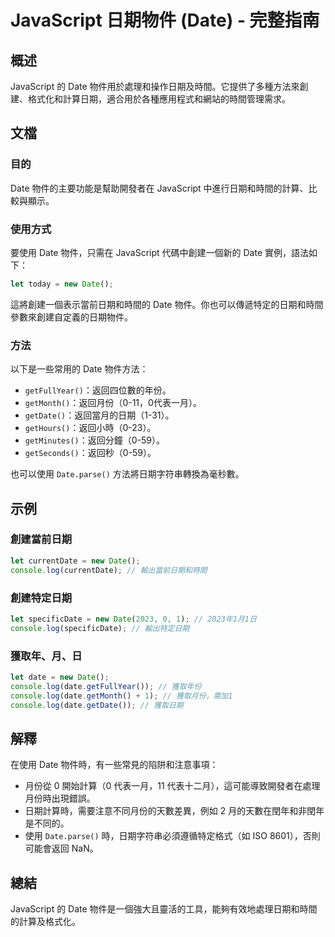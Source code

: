 <!--
Meta Description: # JavaScript 日期物件 (Date) - 完整指南 ## 概述 JavaScript 的 Date 物件用於處理和操作日期及時間。它提供了多種方法來創建、格式化和計算日期，適合用於各種應用程式和網站的時間管理需求。 ## 文檔 ### 目的 Date 物件的主要功能是幫助開發者在 Jav...
Meta Keywords: date, javascript, console, log, let
-->

# JavaScript 日期物件 (Date) - 完整指南

## 概述
JavaScript 的 Date 物件用於處理和操作日期及時間。它提供了多種方法來創建、格式化和計算日期，適合用於各種應用程式和網站的時間管理需求。

## 文檔
### 目的
Date 物件的主要功能是幫助開發者在 JavaScript 中進行日期和時間的計算、比較與顯示。

### 使用方式
要使用 Date 物件，只需在 JavaScript 代碼中創建一個新的 Date 實例，語法如下：

```javascript
let today = new Date();
```

這將創建一個表示當前日期和時間的 Date 物件。你也可以傳遞特定的日期和時間參數來創建自定義的日期物件。

### 方法
以下是一些常用的 Date 物件方法：
- `getFullYear()`：返回四位數的年份。
- `getMonth()`：返回月份（0-11，0代表一月）。
- `getDate()`：返回當月的日期（1-31）。
- `getHours()`：返回小時（0-23）。
- `getMinutes()`：返回分鐘（0-59）。
- `getSeconds()`：返回秒（0-59）。

也可以使用 `Date.parse()` 方法將日期字符串轉換為毫秒數。

## 示例
### 創建當前日期
```javascript
let currentDate = new Date();
console.log(currentDate); // 輸出當前日期和時間
```

### 創建特定日期
```javascript
let specificDate = new Date(2023, 0, 1); // 2023年1月1日
console.log(specificDate); // 輸出特定日期
```

### 獲取年、月、日
```javascript
let date = new Date();
console.log(date.getFullYear()); // 獲取年份
console.log(date.getMonth() + 1); // 獲取月份，需加1
console.log(date.getDate()); // 獲取日期
```

## 解釋
在使用 Date 物件時，有一些常見的陷阱和注意事項：
- 月份從 0 開始計算（0 代表一月，11 代表十二月），這可能導致開發者在處理月份時出現錯誤。
- 日期計算時，需要注意不同月份的天數差異，例如 2 月的天數在閏年和非閏年是不同的。
- 使用 `Date.parse()` 時，日期字符串必須遵循特定格式（如 ISO 8601），否則可能會返回 NaN。

## 總結
JavaScript 的 Date 物件是一個強大且靈活的工具，能夠有效地處理日期和時間的計算及格式化。